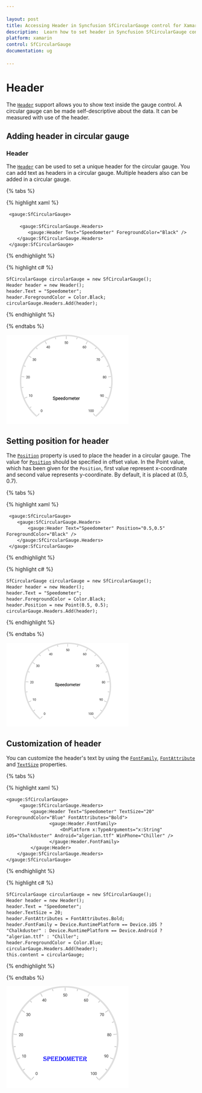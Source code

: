 ```yaml
---

layout: post
title: Accessing Header in Syncfusion SfCircularGauge control for Xamarin.Forms
description:  Learn how to set header in Syncfusion SfCircularGauge control
platform: xamarin
control: SfCircularGauge
documentation: ug

---
```


# Header

The [`Header`](https://help.syncfusion.com/cr/cref_files/xamarin/sfgauge/Syncfusion.SfGauge.XForms~Syncfusion.SfGauge.XForms.Header.html) support allows you to show text inside the gauge control. A circular gauge can be made self-descriptive about the data. It can be  measured with use of the header.

## Adding header in circular gauge

###  Header

The [`Header`](https://help.syncfusion.com/cr/cref_files/xamarin/sfgauge/Syncfusion.SfGauge.XForms~Syncfusion.SfGauge.XForms.Header.html) can be used to set a unique header for the circular gauge. You can add text as headers in a circular gauge. Multiple headers also can be added in a circular gauge.

{% tabs %}

{% highlight xaml %}

     <gauge:SfCircularGauge>
	  
         <gauge:SfCircularGauge.Headers>
            <gauge:Header Text="Speedometer" ForegroundColor="Black" />
        </gauge:SfCircularGauge.Headers>
     </gauge:SfCircularGauge>

{% endhighlight %}

{% highlight c# %}

    SfCircularGauge circularGauge = new SfCircularGauge(); 
    Header header = new Header();
    header.Text = "Speedometer";
    header.ForegroundColor = Color.Black;
    circularGauge.Headers.Add(header); 

{% endhighlight %}

{% endtabs %}

![](header_images/header.png)

##  Setting position for header

The [`Position`](https://help.syncfusion.com/cr/cref_files/xamarin/sfgauge/Syncfusion.SfGauge.XForms~Syncfusion.SfGauge.XForms.Header~Position.html) property is used to place the header in a circular gauge. The value for [`Position`](https://help.syncfusion.com/cr/cref_files/xamarin/sfgauge/Syncfusion.SfGauge.XForms~Syncfusion.SfGauge.XForms.Header~Position.html) should be specified in offset value. In the Point value, which has been given for the `Position`, first value represent x-coordinate and second value represents y-coordinate. By default, it is placed at (0.5, 0.7).

{% tabs %}

{% highlight xaml %}
 
     <gauge:SfCircularGauge>
        <gauge:SfCircularGauge.Headers>
            <gauge:Header Text="Speedometer" Position="0.5,0.5" ForegroundColor="Black" />
        </gauge:SfCircularGauge.Headers>
     </gauge:SfCircularGauge>

{% endhighlight %}

{% highlight c# %}

    SfCircularGauge circularGauge = new SfCircularGauge(); 
    Header header = new Header();
    header.Text = "Speedometer";
    header.ForegroundColor = Color.Black;
    header.Position = new Point(0.5, 0.5);
    circularGauge.Headers.Add(header); 
    
{% endhighlight %}

{% endtabs %}

![](header_images/header-position.png)

##  Customization of header

You can customize the header's text by using the [`FontFamily`](https://help.syncfusion.com/cr/cref_files/xamarin/sfgauge/Syncfusion.SfGauge.XForms~Syncfusion.SfGauge.XForms.Header~FontFamily.html), [`FontAttribute`](https://help.syncfusion.com/cr/cref_files/xamarin/sfgauge/Syncfusion.SfGauge.XForms~Syncfusion.SfGauge.XForms.Header~FontAttributes.html) and [`TextSize`](https://help.syncfusion.com/cr/cref_files/xamarin/sfgauge/Syncfusion.SfGauge.XForms~Syncfusion.SfGauge.XForms.Header~TextSize.html) properties.

{% tabs %}

{% highlight xaml %}
 
    <gauge:SfCircularGauge>
         <gauge:SfCircularGauge.Headers>
             <gauge:Header Text="Speedometer" TextSize="20" ForegroundColor="Blue" FontAttributes="Bold">
			        <gauge:Header.FontFamily>
                        <OnPlatform x:TypeArguments="x:String" iOS="Chalkduster" Android="algerian.ttf" WinPhone="Chiller" />
                    </gauge:Header.FontFamily>
		     </gauge:Header>
        </gauge:SfCircularGauge.Headers>
    </gauge:SfCircularGauge>

{% endhighlight %}

{% highlight c# %}

    SfCircularGauge circularGauge = new SfCircularGauge(); 
    Header header = new Header();
    header.Text = "Speedometer";
    header.TextSize = 20;
    header.FontAttributes = FontAttributes.Bold;
    header.FontFamily = Device.RuntimePlatform == Device.iOS ? "Chalkduster" : Device.RuntimePlatform == Device.Android ? "algerian.ttf" : "Chiller";
    header.ForegroundColor = Color.Blue;   
    circularGauge.Headers.Add(header); 
    this.content = circularGauge;
    
{% endhighlight %}

{% endtabs %}

![](header_images/header-customise.png)